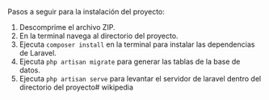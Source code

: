 Pasos a seguir para la instalación del proyecto:

1. Descomprime el archivo ZIP.
2. En la terminal navega al directorio del proyecto.
3. Ejecuta `composer install` en la terminal para instalar las dependencias de Laravel.
4. Ejecuta `php artisan migrate` para generar las tablas de la base de datos.
5. Ejecuta `php artisan serve` para levantar el servidor de laravel dentro del directorio del proyecto# wikipedia
